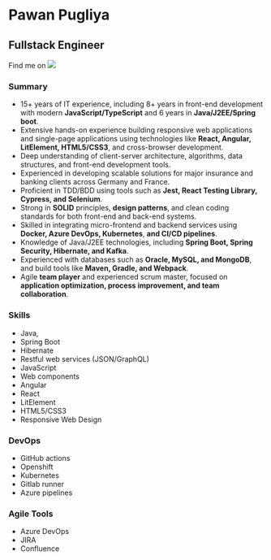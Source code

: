 # Pawan Pugliya
## Fullstack Engineer

Find me on [<img alt-text="linkedin" src="https://img.shields.io/badge/linkedin-%230077B5.svg?&style=for-the-badge&logo=linkedin&logoColor=white" />](https://www.linkedin.com/in/pawan-pugliya-30b24483/)

### Summary
- 15+ years of IT experience, including 8+ years in front-end development with modern **JavaScript/TypeScript** and 6 years in **Java/J2EE/Spring boot**.
- Extensive hands-on experience building responsive web applications and single-page applications using technologies like **React, Angular, LitElement, HTML5/CSS3**, and cross-browser development.
- Deep understanding of client-server architecture, algorithms, data structures, and front-end development tools.
- Experienced in developing scalable solutions for major insurance and banking clients across Germany and France.
- Proficient in TDD/BDD using tools such as **Jest, React Testing Library, Cypress, and Selenium**.
- Strong in **SOLID** principles, **design patterns**, and clean coding standards for both front-end and back-end systems.
- Skilled in integrating micro-frontend and backend services using **Docker, Azure DevOps, Kubernetes**, **and CI/CD pipelines**.
- Knowledge of Java/J2EE technologies, including **Spring Boot, Spring Security, Hibernate, and Kafka**.
- Experienced with databases such as **Oracle, MySQL, and MongoDB**, and build tools like **Maven, Gradle, and Webpack**.
- Agile **team player** and experienced scrum master, focused on **application optimization, process improvement, and team collaboration**.


### Skills
- Java, 
- Spring Boot
- Hibernate
- Restful web services (JSON/GraphQL)
- JavaScript
- Web components
- Angular
- React
- LitElement
- HTML5/CSS3
- Responsive Web Design

### DevOps
- GitHub actions
- Openshift
- Kubernetes
- Gitlab runner
- Azure pipelines

### Agile Tools
- Azure DevOps
- JIRA
- Confluence

